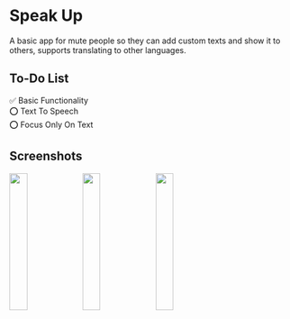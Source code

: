 # Speak Up
A basic app for mute people so they can add custom texts and show it to others, supports translating to other languages.
## To-Do List
:white_check_mark: Basic Functionality </br>
:o: Text To Speech </br>
:o: Focus Only On Text

## Screenshots

<img src="https://user-images.githubusercontent.com/36418182/168118787-7ee14e3e-1616-4772-abe5-3ea38e429d87.png" width="25%" height="25%">
<img src="https://user-images.githubusercontent.com/36418182/168118795-91e6ddc3-5d89-41fc-bb12-5c9a00401800.png" width="25%" height="25%">
<img src="https://user-images.githubusercontent.com/36418182/168118799-7b9cfa69-e179-465d-9ffd-a88f754ef925.png" width="25%" height="25%">
